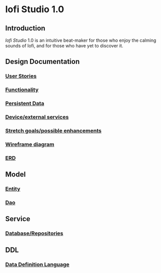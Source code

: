# lofi Studio 1.0

## Introduction

_lofi Studio_ 1.0 is an intuitive beat-maker for those who enjoy the calming sounds of lofi, and for those who have yet to discover it. 

## Design Documentation

### [User Stories](user-stories.md) 

### [Functionality](Functionality.md) 

### [Persistent Data](persistent-data.md) 

### [Device/external services](device-external-services.md) 
 
### [Stretch goals/possible enhancements](stretch-goals.md) 

### [Wireframe diagram](wireframe.md)

### [ERD](erd.md)

## Model

### [Entity](https://github.com/jdrake16/lofi-studio/tree/master/app/src/main/java/edu/cnm/deepdive/lofistudio/model/entity)

### [Dao](https://github.com/jdrake16/lofi-studio/tree/master/app/src/main/java/edu/cnm/deepdive/lofistudio/model/dao)

## Service

### [Database/Repositories](https://github.com/jdrake16/lofi-studio/tree/master/app/src/main/java/edu/cnm/deepdive/lofistudio/service)

## DDL

### [Data Definition Language](ddl.md)